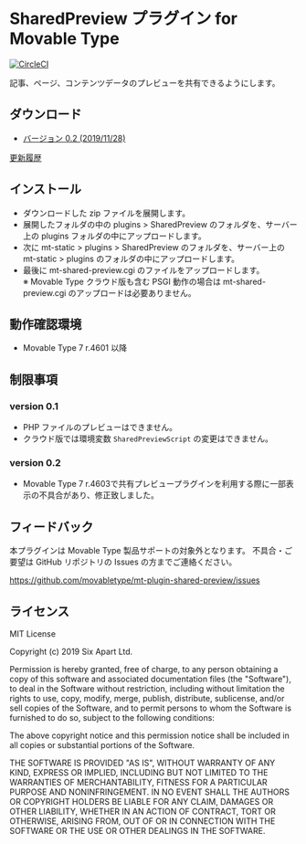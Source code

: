 # SharedPreview プラグイン for Movable Type

[![CircleCI](https://circleci.com/gh/movabletype/mt-plugin-shared-preview.svg?style=svg&circle-token=9ca544e8954e5c1246d099393a2ad4906c2e69a8)](https://circleci.com/gh/movabletype/mt-plugin-shared-preview)

記事、ページ、コンテンツデータのプレビューを共有できるようにします。

## ダウンロード

* [バージョン 0.2 (2019/11/28)](https://github.com/movabletype/mt-plugin-shared-preview/releases/download/0.2/mt-plugin-shared-preview-0.2.zip)

[更新履歴](https://github.com/movabletype/mt-plugin-shared-preview/releases)

## インストール

* ダウンロードした zip ファイルを展開します。
* 展開したフォルダの中の plugins > SharedPreview のフォルダを、サーバー上の plugins フォルダの中にアップロードします。
* 次に mt-static > plugins > SharedPreview のフォルダを、サーバー上の mt-static > plugins のフォルダの中にアップロードします。
* 最後に mt-shared-preview.cgi のファイルをアップロードします。  
※ Movable Type クラウド版も含む PSGI 動作の場合は mt-shared-preview.cgi のアップロードは必要ありません。

## 動作確認環境

* Movable Type 7 r.4601 以降

## 制限事項

### version 0.1

* PHP ファイルのプレビューはできません。
* クラウド版では環境変数 `SharedPreviewScript` の変更はできません。

### version 0.2
* Movable Type 7 r.4603で共有プレビュープラグインを利用する際に一部表示の不具合があり、修正致しました。

## フィードバック

本プラグインは Movable Type 製品サポートの対象外となります。 不具合・ご要望は GitHub リポジトリの Issues の方までご連絡ください。

https://github.com/movabletype/mt-plugin-shared-preview/issues

## ライセンス

MIT License

Copyright (c) 2019 Six Apart Ltd.

Permission is hereby granted, free of charge, to any person obtaining a copy
of this software and associated documentation files (the "Software"), to deal
in the Software without restriction, including without limitation the rights
to use, copy, modify, merge, publish, distribute, sublicense, and/or sell
copies of the Software, and to permit persons to whom the Software is
furnished to do so, subject to the following conditions:

The above copyright notice and this permission notice shall be included in all
copies or substantial portions of the Software.

THE SOFTWARE IS PROVIDED "AS IS", WITHOUT WARRANTY OF ANY KIND, EXPRESS OR
IMPLIED, INCLUDING BUT NOT LIMITED TO THE WARRANTIES OF MERCHANTABILITY,
FITNESS FOR A PARTICULAR PURPOSE AND NONINFRINGEMENT. IN NO EVENT SHALL THE
AUTHORS OR COPYRIGHT HOLDERS BE LIABLE FOR ANY CLAIM, DAMAGES OR OTHER
LIABILITY, WHETHER IN AN ACTION OF CONTRACT, TORT OR OTHERWISE, ARISING FROM,
OUT OF OR IN CONNECTION WITH THE SOFTWARE OR THE USE OR OTHER DEALINGS IN THE
SOFTWARE.

